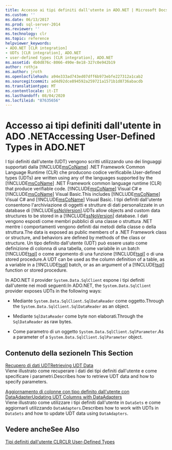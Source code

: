 ```yaml
---
title: Accesso ai tipi definiti dall'utente in ADO.NET | Microsoft Docs
ms.custom: ''
ms.date: 06/13/2017
ms.prod: sql-server-2014
ms.reviewer: ''
ms.technology: clr
ms.topic: reference
helpviewer_keywords:
- ADO.NET [CLR integration]
- UDTs [CLR integration], ADO.NET
- user-defined types [CLR integration], ADO.NET
ms.assetid: 4b0d876c-8066-490e-8e18-327c0e942b19
author: rothja
ms.author: jroth
ms.openlocfilehash: a94e333ad743ed07dff6b973ebfe227312a1cab2
ms.sourcegitcommit: ad4d92dce894592a259721a1571b1d8736abacdb
ms.translationtype: MT
ms.contentlocale: it-IT
ms.lasthandoff: 08/04/2020
ms.locfileid: "87635656"
---
```

# <a name="accessing-user-defined-types-in-adonet"></a><span data-ttu-id="f858c-102">Accesso ai tipi definiti dall'utente in ADO .NET</span><span class="sxs-lookup"><span data-stu-id="f858c-102">Accessing User-Defined Types in ADO.NET</span></span>
  <span data-ttu-id="f858c-103">I tipi definiti dall'utente (UDT) vengono scritti utilizzando uno dei linguaggi supportati dalla [!INCLUDE[msCoName](../../includes/msconame-md.md)] .NET Framework Common Language Runtime (CLR) che producono codice verificabile.</span><span class="sxs-lookup"><span data-stu-id="f858c-103">User-defined types (UDTs) are written using any of the languages supported by the [!INCLUDE[msCoName](../../includes/msconame-md.md)] .NET Framework common language runtime (CLR) that produce verifiable code.</span></span> <span data-ttu-id="f858c-104">[!INCLUDE[msCoName](../../includes/msconame-md.md)] Visual C# e [!INCLUDE[msCoName](../../includes/msconame-md.md)] Visual Basic.</span><span class="sxs-lookup"><span data-stu-id="f858c-104">This includes [!INCLUDE[msCoName](../../includes/msconame-md.md)] Visual C# and [!INCLUDE[msCoName](../../includes/msconame-md.md)] Visual Basic.</span></span> <span data-ttu-id="f858c-105">I tipi definiti dall'utente consentono l'archiviazione di oggetti e strutture di dati personalizzate in un database di [!INCLUDE[ssNoVersion](../../includes/ssnoversion-md.md)].</span><span class="sxs-lookup"><span data-stu-id="f858c-105">UDTs allow objects and custom data structures to be stored in a [!INCLUDE[ssNoVersion](../../includes/ssnoversion-md.md)] database.</span></span> <span data-ttu-id="f858c-106">I dati vengono esposti come membri pubblici di una classe o struttura .NET mentre i comportamenti vengono definiti dai metodi della classe o della struttura.</span><span class="sxs-lookup"><span data-stu-id="f858c-106">The data is exposed as public members of a .NET Framework class or structure, and behaviors are defined by methods of the class or structure.</span></span> <span data-ttu-id="f858c-107">Un tipo definito dall'utente (UDT) può essere usato come definizione di colonna di una tabella, come variabile in un batch [!INCLUDE[tsql](../../includes/tsql-md.md)] o come argomento di una funzione [!INCLUDE[tsql](../../includes/tsql-md.md)] o di una stored procedure.</span><span class="sxs-lookup"><span data-stu-id="f858c-107">A UDT can be used as the column definition of a table, as a variable in a [!INCLUDE[tsql](../../includes/tsql-md.md)] batch, or as an argument of a [!INCLUDE[tsql](../../includes/tsql-md.md)] function or stored procedure.</span></span>  
  
 <span data-ttu-id="f858c-108">In ADO.NET il provider `System.Data.SqlClient` espone i tipi definiti dall'utente nei modi seguenti:</span><span class="sxs-lookup"><span data-stu-id="f858c-108">In ADO.NET, the `System.Data.SqlClient` provider exposes UDTs in the following ways:</span></span>  
  
-   <span data-ttu-id="f858c-109">Mediante `System.Data.SqlClient.SqlDataReader` come oggetto.</span><span class="sxs-lookup"><span data-stu-id="f858c-109">Through the `System.Data.SqlClient.SqlDataReader` as an object.</span></span>  
  
-   <span data-ttu-id="f858c-110">Mediante `SqlDataReader` come byte non elaborati.</span><span class="sxs-lookup"><span data-stu-id="f858c-110">Through the `SqlDataReader` as raw bytes.</span></span>  
  
-   <span data-ttu-id="f858c-111">Come parametro di un oggetto `System.Data.SqlClient.SqlParameter`.</span><span class="sxs-lookup"><span data-stu-id="f858c-111">As a parameter of a `System.Data.SqlClient.SqlParameter` object.</span></span>  
  
## <a name="in-this-section"></a><span data-ttu-id="f858c-112">Contenuto della sezione</span><span class="sxs-lookup"><span data-stu-id="f858c-112">In This Section</span></span>  
 [<span data-ttu-id="f858c-113">Recupero di dati UDT</span><span class="sxs-lookup"><span data-stu-id="f858c-113">Retrieving UDT Data</span></span>](accessing-user-defined-types-retrieving-udt-data.md)  
 <span data-ttu-id="f858c-114">Viene illustrato come recuperare i dati dei tipi definiti dall'utente e come specificare i parametri.</span><span class="sxs-lookup"><span data-stu-id="f858c-114">Describes how to retrieve UDT data and how to specify parameters.</span></span>  
  
 [<span data-ttu-id="f858c-115">Aggiornamento di colonne con tipo definito dall'utente con DataAdapter</span><span class="sxs-lookup"><span data-stu-id="f858c-115">Updating UDT Columns with DataAdapters</span></span>](accessing-user-defined-types-updating-udt-columns-with-dataadapters.md)  
 <span data-ttu-id="f858c-116">Viene illustrato come utilizzare i tipi definiti dall'utente in `DataSets` e come aggiornarli utilizzando `DataAdapters`.</span><span class="sxs-lookup"><span data-stu-id="f858c-116">Describes how to work with UDTs in `DataSets` and how to update UDT data using `DataAdapters`.</span></span>  
  
## <a name="see-also"></a><span data-ttu-id="f858c-117">Vedere anche</span><span class="sxs-lookup"><span data-stu-id="f858c-117">See Also</span></span>  
 [<span data-ttu-id="f858c-118">Tipi definiti dall'utente CLR</span><span class="sxs-lookup"><span data-stu-id="f858c-118">CLR User-Defined Types</span></span>](clr-user-defined-types.md)  
  
  
